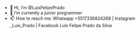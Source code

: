- 👋 Hi, I’m @LuisFelipePrado
- 🌱 I’m currently a junior programmer
- 📫 How to reach me: Whatsapp +5517336824268 | 
                      Instagram _Luis_Prado | 
                      Facebook Luís Felipe Prado da Silva
